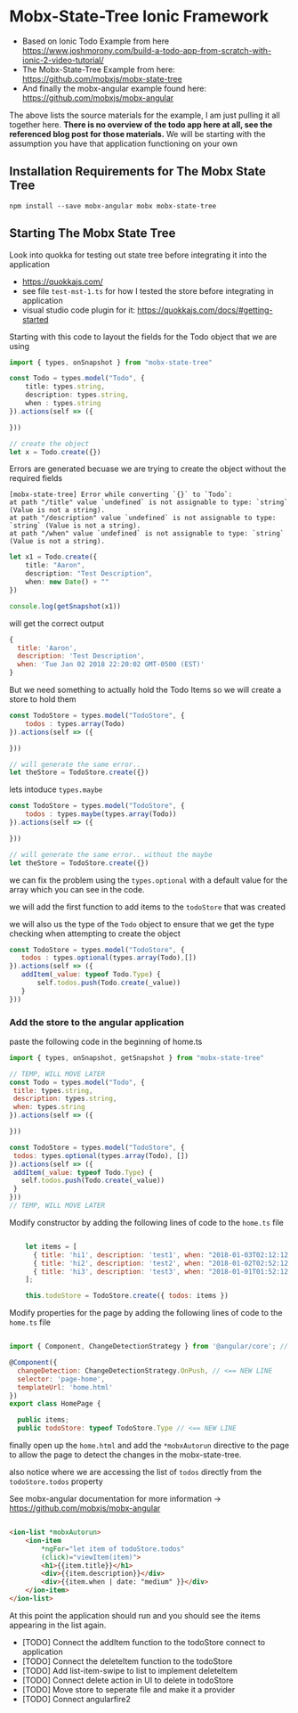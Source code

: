 # Mobx-State-Tree Ionic Framework

- Based on Ionic Todo Example from here https://www.joshmorony.com/build-a-todo-app-from-scratch-with-ionic-2-video-tutorial/
- The Mobx-State-Tree Example from here: https://github.com/mobxjs/mobx-state-tree
- And finally the mobx-angular example found here: https://github.com/mobxjs/mobx-angular

The above lists the source materials for the example, I am just pulling it all together here. **There is no overview of the todo app here at all, see the referenced blog post for those materials.** We will be starting with the assumption you have that application functioning on your own

## Installation Requirements for The Mobx State Tree

```console
npm install --save mobx-angular mobx mobx-state-tree
```

## Starting The Mobx State Tree

Look into quokka for testing out state tree before integrating it into the application

- https://quokkajs.com/
- see file `test-mst-1.ts` for how I tested the store before integrating in application
- visual studio code plugin for it: https://quokkajs.com/docs/#getting-started

Starting with this code to layout the fields for the Todo object that we are using

```typescript
import { types, onSnapshot } from "mobx-state-tree"

const Todo = types.model("Todo", {
    title: types.string,
    description: types.string,
    when : types.string
}).actions(self => ({

}))

// create the object
let x = Todo.create({})
```

Errors are generated becuase we are trying to create the object without the required fields

```console
[mobx-state-tree] Error while converting `{}` to `Todo`:​​
​​at path "/title" value `undefined` is not assignable to type: `string` (Value is not a string).​​
​​at path "/description" value `undefined` is not assignable to type: `string` (Value is not a string).​​
​​at path "/when" value `undefined` is not assignable to type: `string` (Value is not a string).​​
```

```typescript
let x1 = Todo.create({
    title: "Aaron",
    description: "Test Description",
    when: new Date() + ""
})

console.log(getSnapshot(x1))
```

will get the correct output

```javascript
{
  title: 'Aaron',​​​​​
  description: 'Test Description',​​​​​
  when: 'Tue Jan 02 2018 22:20:02 GMT-0500 (EST)'
}​​​​​
```

But we need something to actually hold the Todo Items so we will create a store to hold them

```javascript
const TodoStore = types.model("TodoStore", {
    todos : types.array(Todo)
}).actions(self => ({

}))

// will generate the same error..
let theStore = TodoStore.create({})
```

lets intoduce `types.maybe`

```javascript
const TodoStore = types.model("TodoStore", {
    todos : types.maybe(types.array(Todo))
}).actions(self => ({

}))

// will generate the same error.. without the maybe
let theStore = TodoStore.create({})
```

 we can fix the problem using the `types.optional` with a default value for the array which you can see in the code.

 we will add the first function to add items to the `todoStore` that was created

 we will also us the type of the `Todo` object to ensure that we get the type checking when attempting to create the object
 ```javascript
 const TodoStore = types.model("TodoStore", {
    todos : types.optional(types.array(Todo),[])
}).actions(self => ({
    addItem(_value: typeof Todo.Type) {
        self.todos.push(Todo.create(_value))
    }
}))
 ```

### Add the store to the angular application

 paste the following code in the beginning of home.ts

 ```javascript
 import { types, onSnapshot, getSnapshot } from "mobx-state-tree"

// TEMP, WILL MOVE LATER
const Todo = types.model("Todo", {
  title: types.string,
  description: types.string,
  when: types.string
}).actions(self => ({

}))

const TodoStore = types.model("TodoStore", {
  todos: types.optional(types.array(Todo), [])
}).actions(self => ({
  addItem(_value: typeof Todo.Type) {
    self.todos.push(Todo.create(_value))
  }
}))
// TEMP, WILL MOVE LATER

```

Modify constructor by adding the following lines of code to the `home.ts` file
```javascript

    let items = [
      { title: 'hi1', description: 'test1', when: "2018-01-03T02:12:12.766Z" },
      { title: 'hi2', description: 'test2', when: "2018-01-02T02:52:12.766Z" },
      { title: 'hi3', description: 'test3', when: "2018-01-01T01:52:12.766Z" }
    ];

    this.todoStore = TodoStore.create({ todos: items })

```
Modify properties for the page by adding the following lines of code to the `home.ts` file

```javascript

import { Component, ChangeDetectionStrategy } from '@angular/core'; // <== NEW LINE - ChangeDetectionStrategy

@Component({
  changeDetection: ChangeDetectionStrategy.OnPush, // <== NEW LINE
  selector: 'page-home',
  templateUrl: 'home.html'
})
export class HomePage {

  public items;
  public todoStore: typeof TodoStore.Type // <== NEW LINE

```

finally open up the `home.html` and add the `*mobxAutorun` directive to the page to allow the page to detect the changes in the mobx-state-tree.

also notice where we are accessing the list of `todos` directly from the `todoStore.todos` property

See mobx-angular documentation for more information -> https://github.com/mobxjs/mobx-angular

```html

<ion-list *mobxAutorun>
    <ion-item
        *ngFor="let item of todoStore.todos"
        (click)="viewItem(item)">
        <h1>{{item.title}}</h1>
        <div>{{item.description}}</div>
        <div>{{item.when | date: "medium" }}</div>
    </ion-item>
</ion-list>

```
At this point the application should run and you should see the items appearing in the list again.

- [TODO] Connect the addItem function to the todoStore connect to application
- [TODO] Connect the deleteItem function to the todoStore
- [TODO] Add list-item-swipe to list to implement deleteItem
- [TODO] Connect delete action in UI to delete in todoStore
- [TODO] Move store to seperate file and make it a provider
- [TODO] Connect angularfire2
